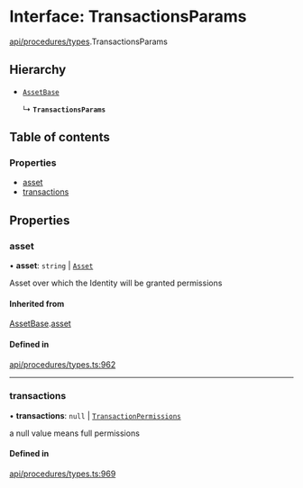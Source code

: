 # Interface: TransactionsParams

[api/procedures/types](../wiki/api.procedures.types).TransactionsParams

## Hierarchy

- [`AssetBase`](../wiki/api.procedures.types.AssetBase)

  ↳ **`TransactionsParams`**

## Table of contents

### Properties

- [asset](../wiki/api.procedures.types.TransactionsParams#asset)
- [transactions](../wiki/api.procedures.types.TransactionsParams#transactions)

## Properties

### asset

• **asset**: `string` \| [`Asset`](../wiki/api.entities.Asset.Asset)

Asset over which the Identity will be granted permissions

#### Inherited from

[AssetBase](../wiki/api.procedures.types.AssetBase).[asset](../wiki/api.procedures.types.AssetBase#asset)

#### Defined in

[api/procedures/types.ts:962](https://github.com/PolymeshAssociation/polymesh-sdk/blob/2d3ac2ae/src/api/procedures/types.ts#L962)

___

### transactions

• **transactions**: ``null`` \| [`TransactionPermissions`](../wiki/types.TransactionPermissions)

a null value means full permissions

#### Defined in

[api/procedures/types.ts:969](https://github.com/PolymeshAssociation/polymesh-sdk/blob/2d3ac2ae/src/api/procedures/types.ts#L969)
